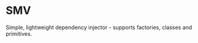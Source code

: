 [//]: # (Readme partial used by an default readme page)

# SMV

Simple, lightweight dependency injector - supports factories, classes and primitives.
